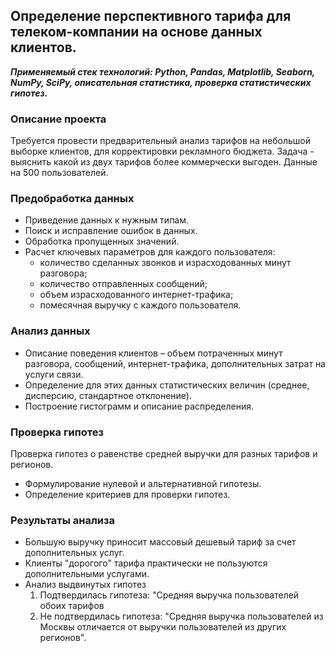 ## Определение перспективного тарифа для телеком-компании на основе данных клиентов.
***Применяемый стек технологий: Python, Pandas, Matplotlib, Seaborn, NumPy, SciPy, описательная статистика, проверка статистических гипотез.***

### Описание проекта
Требуется провести предварительный анализ тарифов на небольшой выборке клиентов, для корректировки рекламного бюджета. Задача - выяснить какой из двух тарифов более коммерчески выгоден. 
Данные на 500 пользователей.

### Предобработка данных
- Приведение данных к нужным типам.
-  Поиск и исправление ошибок в данных.
-  Обработка пропущенных значений. 
- Расчет ключевых параметров для каждого пользователя:
	-   количество сделанных звонков и израсходованных минут разговора;
	-   количество отправленных сообщений;
	-   объем израсходованного интернет-трафика;
	-   помесячная выручку с каждого пользователя.

### Анализ данных
 -	Описание поведения клиентов – объем потраченных минут разговора, сообщений, интернет-трафика, дополнительных затрат на услуги связи.
 -	Определение для этих данных статистических  величин (среднее, дисперсию, стандартное отклонение).
 -	Построение гистограмм и описание распределения.

### Проверка гипотез
Проверка гипотез о равенстве средней выручки для  разных тарифов и регионов.     
-   Формулирование нулевой и альтернативной гипотезы.
-   Определение критериев для проверки гипотез.

### Результаты анализа
- Большую выручку приносит массовый дешевый тариф за счет дополнительных услуг.
- Клиенты "дорогого" тарифа практически не пользуются дополнительными услугами.
- Анализ выдвинутых гипотез
	1. Подтвердилась гипотеза: "Средняя выручка пользователей обоих тарифов 
	2. Не подтвердилась гипотеза: "Средняя выручка пользователей из Москвы отличается от выручки пользователей из других регионов".